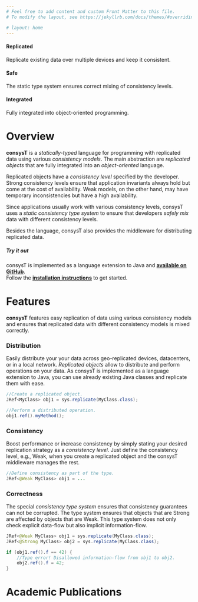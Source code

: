 ```yaml
---
# Feel free to add content and custom Front Matter to this file.
# To modify the layout, see https://jekyllrb.com/docs/themes/#overriding-theme-defaults

# layout: home
---
```


<div id="featureparent">
	<div class="feature">
		<h4>Replicated</h4>
		<p>Replicate existing data over multiple devices and keep it consistent.</p>
	</div>
	<div class="feature">
		<h4>Safe</h4>
		<p>The static type system ensures correct mixing of consistency levels.</p>
	</div>
	<div class="feature">
		<h4>Integrated</h4>
		<p>Fully integrated into object-oriented programming.</p>
	</div>
</div>


# Overview

**consysT** is a *statically-typed* language for programming with replicated data using various *consistency models*.
The main abstraction are *replicated objects* that are fully integrated into an *object-oriented* language.

Replicated objects have a *consistency level* specified by the developer.
Strong consistency levels ensure that application invariants always hold but come at the cost of availability.
Weak models, on the other hand, may have temporary inconsistencies but have a high availability.

Since applications usually work with various consistency levels, consysT uses a *static consistency type system* to ensure that developers *safely mix* data with different consistency levels.

Besides the language, consysT also provides the middleware for distributing replicated data.



<div class="tryout">
<h5>Try it out</h5>
consysT is implemented as a language extension to Java and <a href="https://github.com/consysT-project/consyst-code"><strong>available on GitHub</strong></a>.
<br>
Follow the <a href="install.html"><strong>installation instructions</strong></a> to get started.
</div>


<!-- # What is consysT?

Many modern applications use some distribution of data -- sharing pictures with friends, contacting payment servers, or reading news.
In particular, replication of data is useful when scalability, failure tolerance, offline functionality or latency play a role.
For these reasons, data is replicated over devices in a local network, datacenter, or world-wide.

However, when data can be modified, data consistency is a challenge for the system and for developers.
Keeping data consistent all the time is costly as replicas have to coordinate continuously, but may be important to guarantee application correctness.
To counteract this Weak consistency models have been developed to reduce the coordination cost, but developers have to reason about temporarily inconsistent data or asynchronous change propagation.

To make things worse, developers often have to mix consistency models in the same application. -->

<!-- **consysT** is a language and middle ware for that purpose. It lets developers easily define data with different consistency models. It tracks the replicated data and its consistency models through the application and ensures that consistency models are mixed correctly. -->



# Features

**consysT** features easy replication of data using various consistency models and ensures that replicated data with different consistency models is mixed correctly.

### Distribution
Easily distribute your your data across geo-replicated devices, datacenters, or in a local network. *Replicated objects* allow to distribute and perform operations on your data. As consysT is implemented as a language extension to Java, you can use already existing Java classes and replicate them with ease.

```java
//Create a replicated object.
JRef<MyClass> obj1 = sys.replicate(MyClass.class);

//Perform a distributed operation.
obj1.ref().myMethod();
```

### Consistency
Boost performance or increase consistency by simply stating your desired replication strategy as a *consistency level*. Just define the consistency level, e.g., Weak, when you create a replicated object and the consysT middleware manages the rest.

```java
//Define consistency as part of the type.
JRef<@Weak MyClass> obj1 = ...
```

### Correctness
The special *consistency type system* ensures that consistency guarantees can not be corrupted. The type system ensures that objects that are Strong are affected by objects that are Weak. This type system does not only check explicit data-flow but also implicit information-flow.

```java
JRef<@Weak MyClass> obj1 = sys.replicate(MyClass.class);
JRef<@Strong MyClass> obj2 = sys.replicate(MyClass.class);

if (obj1.ref().f == 42) {
	//Type error! Disallowed information-flow from obj1 to obj2.
	obj2.ref().f = 42;
}
```


<!-- # Example


We introduce how **consysT** works with an example.
Assume you have the following `Counter` class in Java.

```java
class Counter {
	int value;

	Counter(int value) {
		this.value = value;
	}

	void inc() {
		value = value + 1;
	}

	int get() {
		return value;
	}
}
``` -->


# Academic Publications



<!--
ust create a new *replicated object* and consys manages the rest.

, you can define the [*consistency model*](https://jepsen.io/consistency) which defines how changes of your replicated data are propageted. For example, it may suffice to not immediately propagate changes and allow concurrent updates in order to gain performance. consys lets you define your desired consistency model separately for each object as part of a consistency type.

that ensures correct mixing objects with with different consistency models. Incompatible consistency models can not be mixed in a way that would corrupt consistency guarantees, while still allowing mixing where it is sensible.
-->
